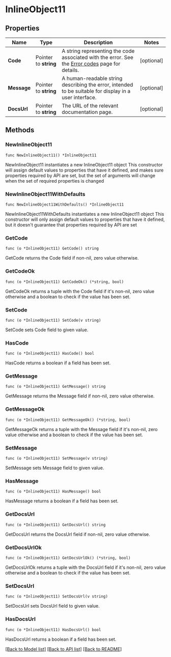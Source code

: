 # InlineObject11

## Properties

Name | Type | Description | Notes
------------ | ------------- | ------------- | -------------
**Code** | Pointer to **string** | A string representing the code associated with the error. See the [Error codes](/v1.3/api-reference/error-codes) page for details.  | [optional] 
**Message** | Pointer to **string** | A human-readable string describing the error, intended to be suitable for display in a user interface.  | [optional] 
**DocsUrl** | Pointer to **string** | The URL of the relevant documentation page.  | [optional] 

## Methods

### NewInlineObject11

`func NewInlineObject11() *InlineObject11`

NewInlineObject11 instantiates a new InlineObject11 object
This constructor will assign default values to properties that have it defined,
and makes sure properties required by API are set, but the set of arguments
will change when the set of required properties is changed

### NewInlineObject11WithDefaults

`func NewInlineObject11WithDefaults() *InlineObject11`

NewInlineObject11WithDefaults instantiates a new InlineObject11 object
This constructor will only assign default values to properties that have it defined,
but it doesn't guarantee that properties required by API are set

### GetCode

`func (o *InlineObject11) GetCode() string`

GetCode returns the Code field if non-nil, zero value otherwise.

### GetCodeOk

`func (o *InlineObject11) GetCodeOk() (*string, bool)`

GetCodeOk returns a tuple with the Code field if it's non-nil, zero value otherwise
and a boolean to check if the value has been set.

### SetCode

`func (o *InlineObject11) SetCode(v string)`

SetCode sets Code field to given value.

### HasCode

`func (o *InlineObject11) HasCode() bool`

HasCode returns a boolean if a field has been set.

### GetMessage

`func (o *InlineObject11) GetMessage() string`

GetMessage returns the Message field if non-nil, zero value otherwise.

### GetMessageOk

`func (o *InlineObject11) GetMessageOk() (*string, bool)`

GetMessageOk returns a tuple with the Message field if it's non-nil, zero value otherwise
and a boolean to check if the value has been set.

### SetMessage

`func (o *InlineObject11) SetMessage(v string)`

SetMessage sets Message field to given value.

### HasMessage

`func (o *InlineObject11) HasMessage() bool`

HasMessage returns a boolean if a field has been set.

### GetDocsUrl

`func (o *InlineObject11) GetDocsUrl() string`

GetDocsUrl returns the DocsUrl field if non-nil, zero value otherwise.

### GetDocsUrlOk

`func (o *InlineObject11) GetDocsUrlOk() (*string, bool)`

GetDocsUrlOk returns a tuple with the DocsUrl field if it's non-nil, zero value otherwise
and a boolean to check if the value has been set.

### SetDocsUrl

`func (o *InlineObject11) SetDocsUrl(v string)`

SetDocsUrl sets DocsUrl field to given value.

### HasDocsUrl

`func (o *InlineObject11) HasDocsUrl() bool`

HasDocsUrl returns a boolean if a field has been set.


[[Back to Model list]](../README.md#documentation-for-models) [[Back to API list]](../README.md#documentation-for-api-endpoints) [[Back to README]](../README.md)


